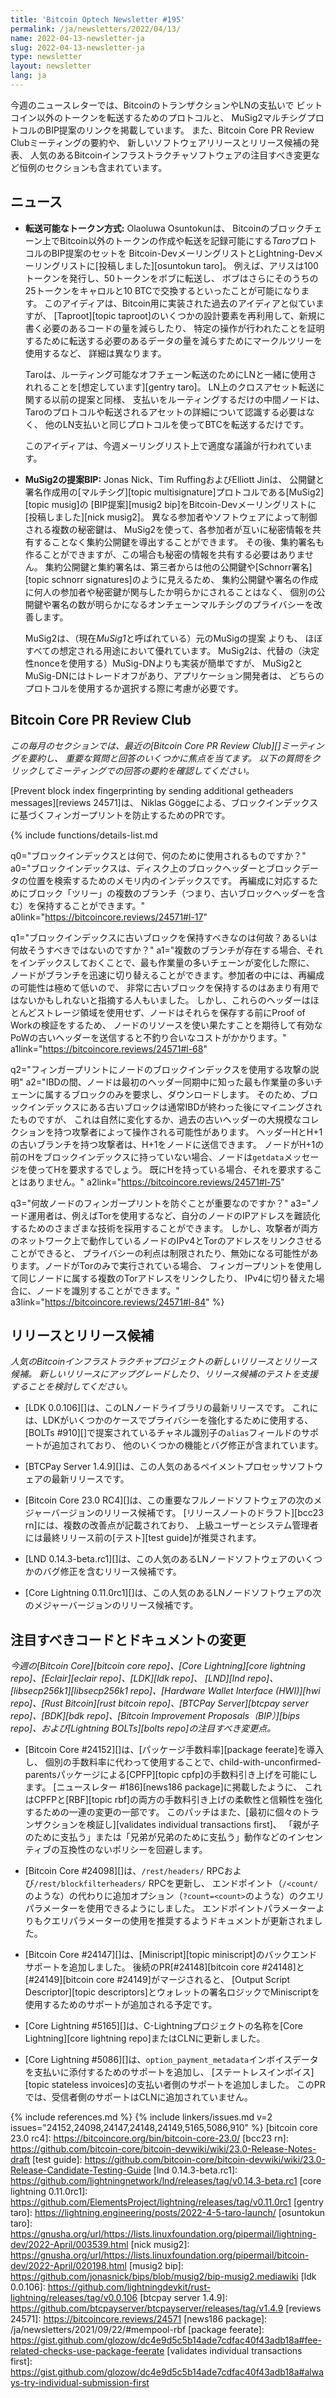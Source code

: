 ```yaml
---
title: 'Bitcoin Optech Newsletter #195'
permalink: /ja/newsletters/2022/04/13/
name: 2022-04-13-newsletter-ja
slug: 2022-04-13-newsletter-ja
type: newsletter
layout: newsletter
lang: ja
---
```

今週のニュースレターでは、BitcoinのトランザクションやLNの支払いで
ビットコイン以外のトークンを転送するためのプロトコルと、
MuSig2マルチシグプロトコルのBIP提案のリンクを掲載しています。
また、Bitcoin Core PR Review Clubミーティングの要約や、
新しいソフトウェアリリースとリリース候補の発表、
人気のあるBitcoinインフラストラクチャソフトウェアの注目すべき変更など恒例のセクションも含まれています。

## ニュース

- **<!--transferable-token-scheme-->転送可能なトークン方式:** Olaoluwa Osuntokunは、
  Bitcoinのブロックチェーン上でBitcoin以外のトークンの作成や転送を記録可能にする*Taro*プロトコルのBIP提案のセットを
  Bitcoin-DevメーリングリストとLightning-Devメーリングリストに[投稿しました][osuntokun taro]。
  例えば、アリスは100トークンを発行し、50トークンをボブに転送し、
  ボブはさらにそのうちの25トークンをキャロルと10 BTCで交換するといったことが可能になります。
  このアイディアは、Bitcoin用に実装された過去のアイディアと似ていますが、
  [Taproot][topic taproot]のいくつかの設計要素を再利用して、新規に書く必要のあるコードの量を減らしたり、
  特定の操作が行われたことを証明するために転送する必要のあるデータの量を減らすためにマークルツリーを使用するなど、
  詳細は異なります。

  Taroは、ルーティング可能なオフチェーン転送のためにLNと一緒に使用されれることを[想定しています][gentry taro]。
  LN上のクロスアセット転送に関する以前の提案と同様、
  支払いをルーティングするだけの中間ノードは、Taroのプロトコルや転送されるアセットの詳細について認識する必要はなく、
  他のLN支払いと同じプロトコルを使ってBTCを転送するだけです。

  このアイディアは、今週メーリングリスト上で適度な議論が行われています。

- **MuSig2の提案BIP:** Jonas Nick、Tim RuffingおよびElliott Jinは、
  公開鍵と署名作成用の[マルチシグ][topic multisignature]プロトコルである[MuSig2][topic musig]の
  [BIP提案][musig2 bip]をBitcoin-Devメーリングリストに[投稿しました][nick musig2]。
  異なる参加者やソフトウェアによって制御される複数の秘密鍵は、
  MuSig2を使って、各参加者が互いに秘密情報を共有することなく集約公開鍵を導出することができます。
  その後、集約署名も作ることができますが、この場合も秘密の情報を共有する必要はありません。
  集約公開鍵と集約署名は、第三者からは他の公開鍵や[Schnorr署名][topic schnorr signatures]のように見えるため、
  集約公開鍵や署名の作成に何人の参加者や秘密鍵が関与したか明らかにされることはなく、
  個別の公開鍵や署名の数が明らかになるオンチェーンマルチシグのプライバシーを改善します。

  MuSig2は、（現在*MuSig1*と呼ばれている）元のMuSigの提案 よりも、
  ほぼすべての想定される用途において優れています。
  MuSig2は、代替の（決定性nonceを使用する）MuSig-DNよりも実装が簡単ですが、
  MuSig2とMuSig-DNにはトレードオフがあり、アプリケーション開発者は、
  どちらのプロトコルを使用するか選択する際に考慮が必要です。

## Bitcoin Core PR Review Club

*この毎月のセクションでは、最近の[Bitcoin Core PR Review Club][]ミーティングを要約し、
重要な質問と回答のいくつかに焦点を当てます。
以下の質問をクリックしてミーティングでの回答の要約を確認してください。*

[Prevent block index fingerprinting by sending additional getheaders messages][reviews 24571]は、
Niklas Göggeによる、ブロックインデックスに基づくフィンガープリントを防止するためのPRです。

{% include functions/details-list.md

  q0="<!--what-is-the-block-index-and-what-is-it-used-for-->ブロックインデックスとは何で、何のために使用されるものですか？"
  a0="ブロックインデックスは、ディスク上のブロックヘッダーとブロックデータの位置を検索するためのメモリ内のインデックスです。
再編成に対応するためにブロック「ツリー」の複数のブランチ（つまり、古いブロックヘッダーを含む）を保持することができます。"
  a0link="https://bitcoincore.reviews/24571#l-17"

  q1="<!--should-we-keep-stale-blocks-in-the-block-index-why-or-why-not-->ブロックインデックスに古いブロックを保持すべきなのは何故？あるいは何故そうすべきではないのですか？"
  a1="複数のブランチが存在する場合、それをインデックスしておくことで、最も作業量の多いチェーンが変化した際に、
ノードがブランチを迅速に切り替えることができます。参加者の中には、再編成の可能性は極めて低いので、
非常に古いブロックを保持するのはあまり有用ではないかもしれないと指摘する人もいました。
しかし、これらのヘッダーはほとんどストレージ領域を使用せず、ノードはそれらを保存する前にProof of Workの検証をするため、
ノードのリソースを使い果たすことを期待して有効なPoWの古いヘッダーを送信すると不釣り合いなコストがかかります。"
  a1link="https://bitcoincore.reviews/24571#l-68"

  q2="<!--describe-the-attack-using-a-node-s-block-index-for-fingerprinting-->フィンガープリントにノードのブロックインデックスを使用する攻撃の説明"
  a2="IBDの間、ノードは最初のヘッダー同期中に知った最も作業量の多いチェーンに属するブロックのみを要求し、ダウンロードします。
そのため、ブロックインデックスにある古いブロックは通常IBDが終わった後にマイニングされたものですが、
これは自然に変化するか、過去の古いヘッダーの大規模なコレクションを持つ攻撃者によって操作される可能性があります。
ヘッダーHとH+1の古いブランチを持つ攻撃者は、H+1をノードに送信できます。
ノードがH+1の前のHをブロックインデックスに持っていない場合、ノードは`getdata`メッセージを使ってHを要求するでしょう。
既にHを持っている場合、それを要求することはありません。"
  a2link="https://bitcoincore.reviews/24571#l-75"

  q3="<!--why-is-it-important-to-prevent-node-fingerprinting-->何故ノードのフィンガープリントを防ぐことが重要なのですか？"
  a3="ノード運用者は、例えばTorを使用するなど、自分のノードのIPアドレスを難読化するためのさまざまな技術を採用することができます。
しかし、攻撃者が両方のネットワーク上で動作しているノードのIPv4とTorのアドレスをリンクさせることができると、
プライバシーの利点は制限されたり、無効になる可能性があります。ノードがTorのみで実行されている場合、
フィンガープリントを使用して同じノードに属する複数のTorアドレスをリンクしたり、
IPv4に切り替えた場合に、ノードを識別することができます。"
  a3link="https://bitcoincore.reviews/24571#l-84"
%}

## リリースとリリース候補

*人気のBitcoinインフラストラクチャプロジェクトの新しいリリースとリリース候補。
新しいリリースにアップグレードしたり、リリース候補のテストを支援することを検討してください。*

- [LDK 0.0.106][]は、このLNノードライブラリの最新リリースです。
  これには、LDKがいくつかのケースでプライバシーを強化するために使用する、
  [BOLTs #910][]で提案されているチャネル識別子の`alias`フィールドのサポートが追加されており、
  他のいくつかの機能とバグ修正が含まれています。

- [BTCPay Server 1.4.9][]は、この人気のあるペイメントプロセッサソフトウェアの最新リリースです。

- [Bitcoin Core 23.0 RC4][]は、この重要なフルノードソフトウェアの次のメジャーバージョンのリリース候補です。
  [リリースノートのドラフト][bcc23 rn]には、複数の改善点が記載されており、
  上級ユーザーとシステム管理者には最終リリース前の[テスト][test guide]が推奨されます。

- [LND 0.14.3-beta.rc1][]は、この人気のあるLNノードソフトウェアのいくつかのバグ修正を含むリリース候補です。

- [Core Lightning 0.11.0rc1][]は、この人気のあるLNノードソフトウェアの次のメジャーバージョンのリリース候補です。

## 注目すべきコードとドキュメントの変更

*今週の[Bitcoin Core][bitcoin core repo]、[Core
Lightning][core lightning repo]、[Eclair][eclair repo]、[LDK][ldk repo]、
[LND][lnd repo]、[libsecp256k1][libsecp256k1 repo]、[Hardware Wallet
Interface (HWI)][hwi repo]、[Rust Bitcoin][rust bitcoin repo]、[BTCPay
Server][btcpay server repo]、[BDK][bdk repo]、[Bitcoin Improvement
Proposals（BIP）][bips repo]、および[Lightning BOLTs][bolts repo]の注目すべき変更点。*

- [Bitcoin Core #24152][]は、[パッケージ手数料率][package feerate]を導入し、
  個別の手数料率に代わって使用することで、child-with-unconfirmed-parentsパッケージによる[CPFP][topic cpfp]の手数料引き上げを可能にします。
  [ニュースレター #186][news186 package]に掲載したように、
  これはCPFPと[RBF][topic rbf]の両方の手数料引き上げの柔軟性と信頼性を強化するための一連の変更の一部です。
  このパッチはまた、[最初に個々のトランザクションを検証し][validates individual transactions first]、
  「親が子のために支払う」または「兄弟が兄弟のために支払う」動作などのインセンティブの互換性のないポリシーを回避します。

- [Bitcoin Core #24098][]は、`/rest/headers/` RPCおよび`/rest/blockfilterheaders/` RPCを更新し、
  エンドポイント（`/<count/`のような）の代わりに追加オプション（`?count=<count>`のような）のクエリパラメーターを使用できるようにしました。
  エンドポイントパラメーターよりもクエリパラメーターの使用を推奨するようドキュメントが更新されました。

- [Bitcoin Core #24147][]は、[Miniscript][topic miniscript]のバックエンドサポートを追加しました。
  後続のPR[#24148][bitcoin core #24148]と[#24149][bitcoin core #24149]がマージされると、
  [Output Script Descriptor][topic descriptors]とウォレットの署名ロジックでMiniscriptを使用するためのサポートが追加される予定です。

- [Core Lightning #5165][]は、C-Lightningプロジェクトの名称を[Core Lightning][core lightning repo]またはCLNに更新しました。

- [Core Lightning #5086][]は、`option_payment_metadata`インボイスデータを支払いに添付するためのサポートを追加し、
  [ステートレスインボイス][topic stateless invoices]の支払い者側のサポートを追加しました。
  このPRでは、受信者側のサポートはCLNに追加されていません。

{% include references.md %}
{% include linkers/issues.md v=2 issues="24152,24098,24147,24148,24149,5165,5086,910" %}
[bitcoin core 23.0 rc4]: https://bitcoincore.org/bin/bitcoin-core-23.0/
[bcc23 rn]: https://github.com/bitcoin-core/bitcoin-devwiki/wiki/23.0-Release-Notes-draft
[test guide]: https://github.com/bitcoin-core/bitcoin-devwiki/wiki/23.0-Release-Candidate-Testing-Guide
[lnd 0.14.3-beta.rc1]: https://github.com/lightningnetwork/lnd/releases/tag/v0.14.3-beta.rc1
[core lightning 0.11.0rc1]: https://github.com/ElementsProject/lightning/releases/tag/v0.11.0rc1
[gentry taro]: https://lightning.engineering/posts/2022-4-5-taro-launch/
[osuntokun taro]: https://gnusha.org/url/https://lists.linuxfoundation.org/pipermail/lightning-dev/2022-April/003539.html
[nick musig2]: https://gnusha.org/url/https://lists.linuxfoundation.org/pipermail/bitcoin-dev/2022-April/020198.html
[musig2 bip]: https://github.com/jonasnick/bips/blob/musig2/bip-musig2.mediawiki
[ldk 0.0.106]: https://github.com/lightningdevkit/rust-lightning/releases/tag/v0.0.106
[btcpay server 1.4.9]: https://github.com/btcpayserver/btcpayserver/releases/tag/v1.4.9
[reviews 24571]: https://bitcoincore.reviews/24571
[news186 package]: /ja/newsletters/2021/09/22/#mempool-rbf
[package feerate]: https://gist.github.com/glozow/dc4e9d5c5b14ade7cdfac40f43adb18a#fee-related-checks-use-package-feerate
[validates individual transactions first]: https://gist.github.com/glozow/dc4e9d5c5b14ade7cdfac40f43adb18a#always-try-individual-submission-first
